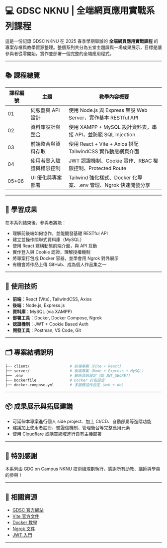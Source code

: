 # 💻 GDSC NKNU | 全端網頁應用實戰系列課程

這是一份記錄 GDSC NKNU 在 2025 春季學期舉辦的 **全端網頁應用實戰課程** 的專案存檔與教學資源整理。整個系列共分為五堂主題課與一場成果展示，目標是讓參與者從零開始，實作並部署一個完整的全端應用程式。

---

## 📚 課程總覽

| 課程編號 | 主題                            | 教學內容概要                                                           |
|----------|---------------------------------|------------------------------------------------------------------------|
| 01       | 伺服器與 API 設計               | 使用 Node.js 與 Express 架設 Web Server，實作基本 RESTful API         |
| 02       | 資料庫設計與整合                | 使用 XAMPP + MySQL 設計資料表，串接 API，並防範 SQL Injection         |
| 03       | 前端整合與資料存取              | 使用 React + Vite + Axios 搭配 TailwindCSS 實作動態網頁介面           |
| 04       | 使用者登入驗證與權限控制        | JWT 認證機制、Cookie 實作、RBAC 權限控制、Protected Route             |
| 05+06       | UI 優化與專案部署               | Tailwind 強化樣式、Docker 化專案、.env 管理、Ngrok 快速開發分享       |

---

## 🚀 學習成果

在本系列結束後，參與者將能：

- 理解前後端如何協作，並能開發基礎 RESTful API
- 建立並操作關聯式資料庫（MySQL）
- 使用 React 建構動態前端介面，與 API 互動
- 實作登入與 Cookie 認證，理解授權機制
- 將專案打包成 Docker 容器，並學會用 Ngrok 對外展示
- 有機會將作品上傳 GitHub、成為個人作品集之一

---

## 🧩 使用技術

- **前端**：React (Vite), TailwindCSS, Axios
- **後端**：Node.js, Express.js
- **資料庫**：MySQL (via XAMPP)
- **部署工具**：Docker, Docker Compose, Ngrok
- **認證機制**：JWT + Cookie Based Auth
- **開發工具**：Postman, VS Code, Git

---

## 🗂️ 專案結構說明

```bash
├── client/                  # 前端專案（Vite + React）
├── server/                  # 後端專案（Node + Express + MySQL）
├── .env                     # 敏感資訊設定（如 JWT_SECRET）
├── Dockerfile               # Docker 打包設定
├── docker-compose.yml       # 多服務協作設定（web + db）
````

---

## 📦 成果展示與拓展建議

* 可延伸本專案進行個人 side project、加上 CI/CD、自動部屬等進階功能
* 建議加上使用者註冊、驗證信機制、管理後台等完整應用元素
* 使用 Cloudflare 或購買網域進行自有主機部署

---

## 🙌 特別感謝

本系列由 GDG on Campus NKNU 技術組規劃執行，感謝所有助教、講師與學員的參與！

---

## 📎 相關資源

* [GDSC 官方網站](https://gdsc.community.dev)
* [Vite 官方文件](https://vitejs.dev/)
* [Docker 教學](https://docs.docker.com/get-started/)
* [Ngrok 文件](https://ngrok.com/docs)
* [JWT 入門](https://jwt.io/introduction)

---